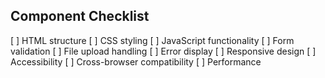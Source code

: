 ## Component Checklist

[ ] HTML structure
[ ] CSS styling
[ ] JavaScript functionality
[ ] Form validation
[ ] File upload handling
[ ] Error display
[ ] Responsive design
[ ] Accessibility
[ ] Cross-browser compatibility
[ ] Performance